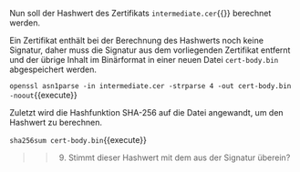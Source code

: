 Nun soll der Hashwert des Zertifikats `intermediate.cer`{{}} berechnet werden.

Ein Zertifikat enthält bei der Berechnung des Hashwerts noch keine Signatur, daher muss die Signatur aus dem vorliegenden Zertifikat entfernt und der übrige Inhalt im Binärformat in einer neuen Datei `cert-body.bin` abgespeichert werden.

`openssl asn1parse -in intermediate.cer -strparse 4 -out cert-body.bin -noout`{{execute}}

Zuletzt wird die Hashfunktion SHA-256 auf die Datei angewandt, um den Hashwert zu berechnen.

`sha256sum cert-body.bin`{{execute}}

>>9) Stimmt dieser Hashwert mit dem aus der Signatur überein?